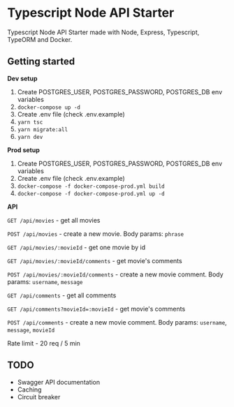 # Typescript Node API Starter

Typescript Node API Starter made with Node, Express, Typescript, TypeORM and Docker.

## Getting started

**Dev setup**
1. Create POSTGRES_USER, POSTGRES_PASSWORD, POSTGRES_DB env variables
2. `docker-compose up -d`
3. Create .env file (check .env.example)
4. `yarn tsc`
5. `yarn migrate:all`
6. `yarn dev`

**Prod setup**
1. Create POSTGRES_USER, POSTGRES_PASSWORD, POSTGRES_DB env variables
2. Create .env file (check .env.example)
3. `docker-compose -f docker-compose-prod.yml build`
4. `docker-compose -f docker-compose-prod.yml up -d`

**API**

`GET /api/movies` - get all movies

`POST /api/movies` - create a new movie. Body params: `phrase`

`GET /api/movies/:movieId` - get one movie by id

`GET /api/movies/:movieId/comments` - get movie's comments

`POST /api/movies/:movieId/comments` - create a new movie comment. Body params: `username`, `message`

`GET /api/comments` - get all comments

`GET /api/comments?movieId=:movieId` - get movie's comments 

`POST /api/comments` - create a new movie comment. Body params: `username`, `message`, `movieId`

Rate limit - 20 req / 5 min

## TODO
- Swagger API documentation
- Caching
- Circuit breaker
